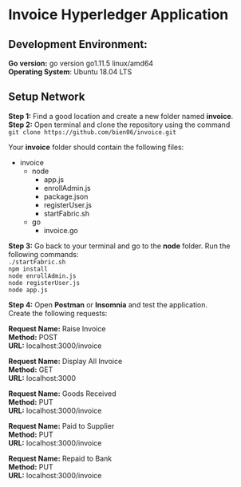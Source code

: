 # Invoice Hyperledger Application  

## Development Environment:  
**Go version:** go version go1.11.5 linux/amd64  
**Operating System**: Ubuntu 18.04 LTS  
  
## Setup Network
**Step 1:** Find a good location and create a new folder named **invoice**.  
**Step 2:** Open terminal and clone the repository using the command  
```git clone https://github.com/bien06/invoice.git```  

Your **invoice** folder should contain the following files:  
- invoice
  - node
    - app.js
    - enrollAdmin.js
    - package.json
    - registerUser.js
    - startFabric.sh
  - go
    - invoice.go

**Step 3:** Go back to your terminal and go to the **node** folder. Run the following commands:  
```./startFabric.sh```  
```npm install```  
```node enrollAdmin.js```  
```node registerUser.js```  
```node app.js```  

**Step 4:** Open **Postman** or **Insomnia** and test the application.  
Create the following requests:
  
**Request Name:** Raise Invoice  
**Method:** POST  
**URL:** localhost:3000/invoice  
  
**Request Name:** Display All Invoice  
**Method:** GET  
**URL:** localhost:3000  
  
**Request Name:** Goods Received  
**Method:** PUT  
**URL:** localhost:3000/invoice  
  
**Request Name:** Paid to Supplier  
**Method:** PUT  
**URL:** localhost:3000/invoice  
  
**Request Name:** Repaid to Bank  
**Method:** PUT  
**URL:** localhost:3000/invoice  
 

